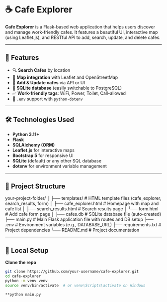 # ☕ Cafe Explorer

**Cafe Explorer** is a Flask-based web application that helps users discover and manage work-friendly cafes. It features a beautiful UI, interactive map (using Leaflet.js), and RESTful API to add, search, update, and delete cafes.

---

## 🚀 Features

- 🔍 **Search Cafes** by location  
- 📍 **Map integration** with Leaflet and OpenStreetMap  
- 📝 **Add & Update cafes** via API or UI  
- 💾 **SQLite database** (easily switchable to PostgreSQL)  
- ✅ **Work-friendly tags**: WiFi, Power, Toilet, Call-allowed  
- 🔐 `.env` support with `python-dotenv`

---

## 🛠️ Technologies Used

- **Python 3.11+**
- **Flask**
- **SQLAlchemy (ORM)**
- **Leaflet.js** for interactive maps
- **Bootstrap 5** for responsive UI
- **SQLite** (default) or any other SQL database
- **dotenv** for environment variable management

---

## 📂 Project Structure
your-project-folder/ 
│
├── templates/           # HTML template files (cafe_explorer, search_results, form)
│   ├── cafe_explorer.html    # Homepage with map and cafe list
│   ├── search_results.html   # Search results page
│   └── form.html             # Add cafe form page
│
├── cafes.db             # SQLite database file (auto-created)
├── main.py              # Main Flask application file with routes and DB setup
├── .env                 # Environment variables (e.g., DATABASE_URL)
├── requirements.txt     # Project dependencies
└── README.md            # Project documentation

---

## 🧪 Local Setup

 **Clone the repo**  
   ```bash
   git clone https://github.com/your-username/cafe-explorer.git
   cd cafe-explorer
python -m venv venv
source venv/bin/activate  # or venv\Scripts\activate on Windows

**python main.py
